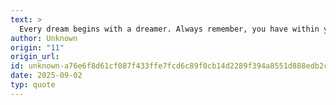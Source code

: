 ```yaml
---
text: >
  Every dream begins with a dreamer. Always remember, you have within you the strength, the patience, and the passion to reach for the stars to change the world.
author: Unknown
origin: "11"
origin_url: 
id: unknown-a76e6f8d61cf087f433ffe7fcd6c89f0cb14d2289f394a8551d888edb2cc4d39
date: 2025-09-02
typ: quote
---
```

